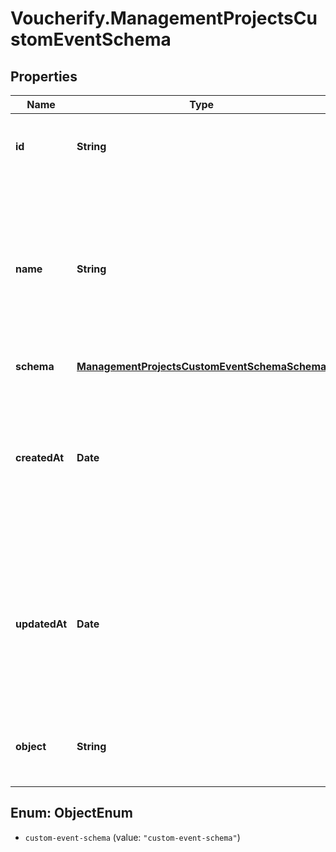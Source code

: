 # Voucherify.ManagementProjectsCustomEventSchema

## Properties

Name | Type | Description | Notes
------------ | ------------- | ------------- | -------------
**id** | **String** | Unique identifier of the custom event schema. | [optional] 
**name** | **String** | User-defined name of the custom event. This is also shown in **Project Settings** &gt; **Event Schema** in the Voucherify Dashboard. | [optional] 
**schema** | [**ManagementProjectsCustomEventSchemaSchema**](ManagementProjectsCustomEventSchemaSchema.md) |  | [optional] 
**createdAt** | **Date** | Timestamp representing the date and time when the custom event schema was created. The value is shown in the ISO 8601 format. | [optional] 
**updatedAt** | **Date** | Timestamp representing the date and time when the custom event schema was updated. The value is shown in the ISO 8601 format. | [optional] 
**object** | **String** | The type of the object represented by JSON. | [optional] [default to &#39;custom-event-schema&#39;]



## Enum: ObjectEnum


* `custom-event-schema` (value: `"custom-event-schema"`)




